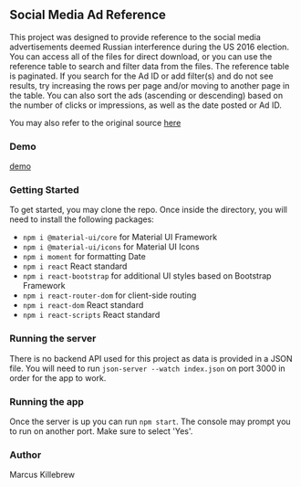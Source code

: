 ## Social Media Ad Reference

This project was designed to provide reference to the social media advertisements deemed Russian interference during the US 2016 election. You can access all of the files for direct download, or you can use the reference table to search and filter data from the files. The reference table is paginated. If you search for the Ad ID or add filter(s) and do not see results, try increasing the rows per page and/or moving to another page in the table. You can also sort the ads (ascending or descending) based on the number of clicks or impressions, as well as the date posted or Ad ID.

You may also refer to the original source [here](https://intelligence.house.gov/social-media-content/social-media-advertisements.htm)

### Demo
[demo](https://youtu.be/mBnMHBpuKt0)

### Getting Started

To get started, you may clone the repo. Once inside the directory, you will need to install the following packages:
* `npm i @material-ui/core`  for Material UI Framework
* `npm i @material-ui/icons` for Material UI Icons
* `npm i moment` for formatting Date
* `npm i react` React standard
* `npm i react-bootstrap` for additional UI styles based on Bootstrap Framework
* `npm i react-router-dom` for client-side routing
* `npm i react-dom` React standard
* `npm i react-scripts` React standard

### Running the server

There is no backend API used for this project as data is provided in a JSON file. You will need to run 
`json-server --watch index.json` on port 3000 in order for the app to work.

### Running the app

Once the server is up you can run `npm start`. The console may prompt you to run on another port. Make sure to select 'Yes'.

### Author
Marcus Killebrew
